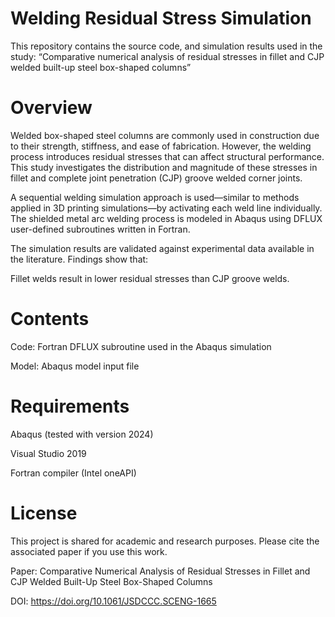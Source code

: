 # **Welding Residual Stress Simulation**

This repository contains the source code, and simulation results used in the study: “Comparative numerical analysis of residual stresses in fillet and CJP welded built-up steel box-shaped columns”

# **Overview**

Welded box-shaped steel columns are commonly used in construction due to their strength, stiffness, and ease of fabrication. However, the welding process introduces residual stresses that can affect structural performance. This study investigates the distribution and magnitude of these stresses in fillet and complete joint penetration (CJP) groove welded corner joints.

A sequential welding simulation approach is used—similar to methods applied in 3D printing simulations—by activating each weld line individually. The shielded metal arc welding process is modeled in Abaqus using DFLUX user-defined subroutines written in Fortran. 

The simulation results are validated against experimental data available in the literature. Findings show that:

Fillet welds result in lower residual stresses than CJP groove welds.

# **Contents**

Code: Fortran DFLUX subroutine used in the Abaqus simulation

Model: Abaqus model input file

# **Requirements**

Abaqus (tested with version 2024)

Visual Studio 2019

Fortran compiler (Intel oneAPI)

# **License**

This project is shared for academic and research purposes. Please cite the associated paper if you use this work.

Paper: Comparative Numerical Analysis of Residual Stresses in Fillet and CJP Welded Built-Up Steel Box-Shaped Columns

DOI: https://doi.org/10.1061/JSDCCC.SCENG-1665

